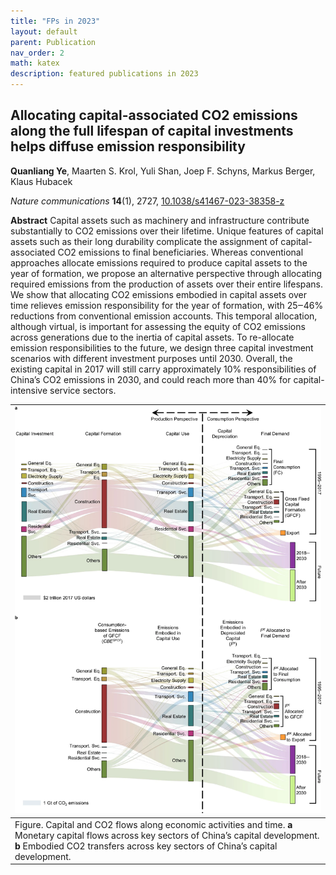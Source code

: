 ```yaml
---
title: "FPs in 2023"
layout: default
parent: Publication
nav_order: 2
math: katex
description: featured publications in 2023
---
```

## Allocating capital-associated CO2 emissions along the full lifespan of capital investments helps diffuse emission responsibility

**Quanliang Ye**, Maarten S. Krol, Yuli Shan, Joep F. Schyns, Markus Berger, Klaus Hubacek

*Nature communications* **14**(1), 2727, [10.1038/s41467-023-38358-z](https://doi.org/10.1038/s41467-023-38358-z)



**Abstract** Capital assets such as machinery and infrastructure contribute substantially to CO2 emissions over their lifetime. Unique features of capital assets such as their long durability complicate the assignment of capital-associated CO2 emissions to final beneficiaries. Whereas conventional approaches allocate emissions required to produce capital assets to the year of formation, we propose an alternative perspective through allocating required emissions from the production of assets over their entire lifespans. We show that allocating CO2 emissions embodied in capital assets over time relieves emission responsibility for the year of formation, with 25‒46% reductions from conventional emission accounts. This temporal allocation, although virtual, is important for assessing the equity of CO2 emissions across generations due to the inertia of capital assets. To re-allocate emission responsibilities to the future, we design three capital investment scenarios with different investment purposes until 2030. Overall, the existing capital in 2017 will still carry approximately 10% responsibilities of China’s CO2 emissions in 2030, and could reach more than 40% for capital-intensive service sectors.

|[![](image/capital_allocation.png)](image/capital_allocation.png)
|:--|
|Figure. Capital and CO2 flows along economic activities and time. **a** Monetary capital flows across key sectors of China’s capital development. **b** Embodied CO2 transfers across key sectors of China’s capital development.|

